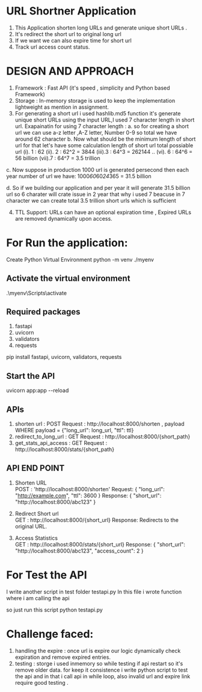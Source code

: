 # URL Shortner Application 
1. This Application shorten long URLs and generate unique short URLs .
2. It's redirect the short url to original long url 
3. If we want we can also expire time for short url
4. Track url access count status. 

#  DESIGN AND APPROACH 
1. Framework : Fast API (it's speed , simplicity and Python based Framework)
2. Storage : In-memory storage is used to keep the implementation lightweight as mention in assignment.
3. For generating a short url i used hashlib.md5 function it's generate unique short URLs using the input URL,I     used 7 character length in short url. 
Exapainatin for using 7 character length : 
  a. so for creating a short url we can use a-z letter ,A-Z letter, Number 0-9 so total we have around 62 character 
  b. Now what should be the minimum length of short url for that let's have some calculation 
        length of short url       total possiable url
        (i).  1              :  62
        (ii). 2              : 62^2 = 3844
        (iii).3              : 64^3 = 262144
        ..
        (vi). 6              : 64^6 = 56 billion
        (vii).7              : 64^7 = 3.5 trillion     

  c. Now suppose in production 1000 url is generated persecond then 
     each year number of url we have: 1000*60*60*24*365 = 31.5 billion

  d. So if we building our application and per year it will generate 31.5 billion url so 6 charater will crate issue in 2 year that why i used 7 beacuse in 7 character we can create total 3.5 trillion short urls which is sufficient        

4. TTL Support: URLs can have an optional expiration time , Expired URLs are removed dynamically upon access.


# For Run the application:
Create Python Virtual Environment
python -m venv ./myenv 

## Activate the virtual environment 
.\myenv\Scripts\activate

## Required packages
1. fastapi
2. uvicorn
3. validators
4. requests

pip install fastapi, uvicorn, validators, requests

## Start the API 
uvicorn app:app --reload


## APIs
1. shorten url          :  POST Request : http://localhost:8000/shorten , payload WHERE  payload = {"long_url": long_url, "ttl": ttl}
2. redirect_to_long_url :  GET Request  : http://localhost:8000/{short_path}
3. get_stats_api_access :  GET Request : http://localhost:8000/stats/{short_path}

## API END POINT
1. Shorten URL  
 POST : 'http://localhost:8000/shorten'
 Request: { "long_url": "http://example.com", "ttl": 3600 }
 Response: { "short_url": "http://localhost:8000/abc123" }

2. Redirect Short url   
 GET : http://localhost:8000/{short_url}
  Response: Redirects to the original URL.

3. Access Statistics  
 GET : http://localhost:8000/stats/{short_url}
 Response: { "short_url": "http://localhost:8000/abc123", "access_count": 2 }




# For Test the API 
I write another script in test folder testapi.py
In this file i wrote function where i am calling the api 

so just run this script 
python testapi.py


# Challenge faced:
1.  handling the expire : once url is expire our logic dynamically check expiration and remove expired entries.
2.  testing : storge i used inmemory so while testing if api restart so it's remove older data. for keep it consistence i write python script to test the api and in that i call api in while loop, also invalid url and expire link require good testing .   
